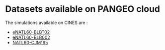 # Datasets available on PANGEO cloud

The simulations available on CINES are :
  - [eNATL60-BLBT02](https://github.com/AurelieAlbert/extractions/blob/main/platforms/pangeo-eNATL60-BLBT02.md)
  - [eNATL60-BLB002](https://github.com/AurelieAlbert/extractions/blob/main/platforms/pangeo-eNATL60-BLB002.md)
  - [NATL60-CJM165](https://github.com/AurelieAlbert/extractions/blob/main/platforms/pangeo-NATL60-CJM165.md)
